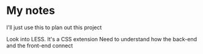 # My notes
I'll just use this to plan out this project

Look into LESS. It's a CSS extension
Need to understand how the back-end and the front-end connect